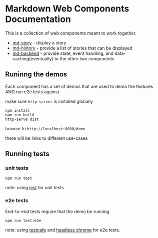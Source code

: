 # Markdown Web Components Documentation

This is a collection of web components meant to work together.

* [md-story](md-story.md) - display a story
* [md-history](md-history.md) - provide a list of stories that can be displayed
* [md-backend](md-backend.md) - provide state, event handling, and data-caching(eventually) to the other two components


## Runinng the demos

Each component has a set of demos that are used to demo the features AND run e2e tests against.

make sure `http-server` is installed globally

```
npm install
npm run build
http-serve dist

```

browse to `http://localhost:8080/demo`

there will be links to different use-cases

## Running tests

### unit tests

```
npm run test
```
note: using [jest](https://jestjs.io/) for unit tests

### e2e tests
End-to-end tests require that the demo be running
```
npm run test:e2e
```

note: using [testcafe](https://devexpress.github.io/testcafe/) and [headless chrome](https://chromium.googlesource.com/chromium/src/+/lkgr/headless/) for e2e tests.



